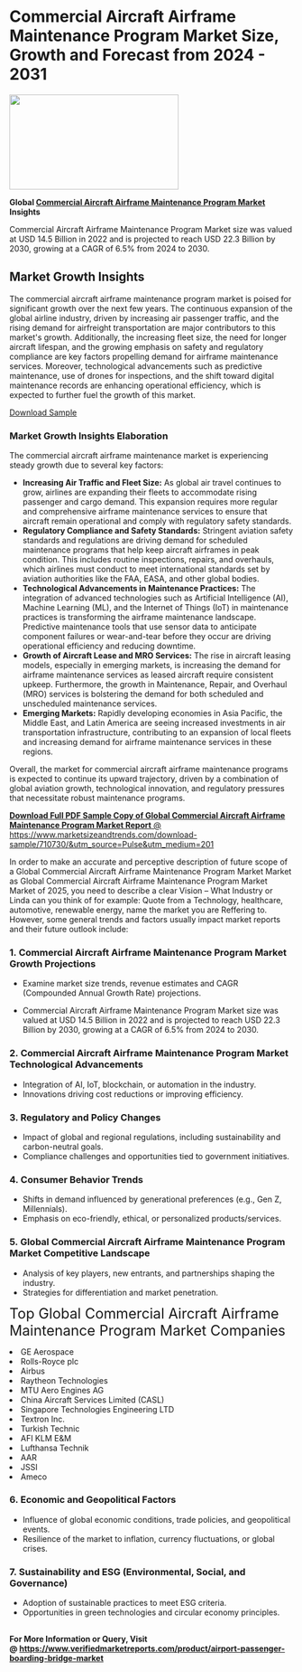 <H1>Commercial Aircraft Airframe Maintenance Program Market Size, Growth and Forecast from 2024 - 2031</H1><img class="aligncenter size-medium wp-image-584254" src="https://thirdeyenews.in/wp-content/uploads/2024/09/Global-Market-Research-300x168.jpeg" alt="" width="300" height="168" /><p><strong>Global&nbsp;<a href="https://www.marketsizeandtrends.com/download-sample/710730/&amp;utm_source=Pulse&amp;utm_medium=201">Commercial Aircraft Airframe Maintenance Program Market</a> Insights</strong></p><p>Commercial Aircraft Airframe Maintenance Program Market size was valued at USD 14.5 Billion in 2022 and is projected to reach USD 22.3 Billion by 2030, growing at a CAGR of 6.5% from 2024 to 2030.</p><p><h2>Market Growth Insights</h2> <p>The commercial aircraft airframe maintenance program market is poised for significant growth over the next few years. The continuous expansion of the global airline industry, driven by increasing air passenger traffic, and the rising demand for airfreight transportation are major contributors to this market's growth. Additionally, the increasing fleet size, the need for longer aircraft lifespan, and the growing emphasis on safety and regulatory compliance are key factors propelling demand for airframe maintenance services. Moreover, technological advancements such as predictive maintenance, use of drones for inspections, and the shift toward digital maintenance records are enhancing operational efficiency, which is expected to further fuel the growth of this market.</p> <p><a href="download-sample-link">Download Sample</a></p> <h3>Market Growth Insights Elaboration</h3> <p>The commercial aircraft airframe maintenance market is experiencing steady growth due to several key factors:</p> <ul> <li><strong>Increasing Air Traffic and Fleet Size:</strong> As global air travel continues to grow, airlines are expanding their fleets to accommodate rising passenger and cargo demand. This expansion requires more regular and comprehensive airframe maintenance services to ensure that aircraft remain operational and comply with regulatory safety standards.</li> <li><strong>Regulatory Compliance and Safety Standards:</strong> Stringent aviation safety standards and regulations are driving demand for scheduled maintenance programs that help keep aircraft airframes in peak condition. This includes routine inspections, repairs, and overhauls, which airlines must conduct to meet international standards set by aviation authorities like the FAA, EASA, and other global bodies.</li> <li><strong>Technological Advancements in Maintenance Practices:</strong> The integration of advanced technologies such as Artificial Intelligence (AI), Machine Learning (ML), and the Internet of Things (IoT) in maintenance practices is transforming the airframe maintenance landscape. Predictive maintenance tools that use sensor data to anticipate component failures or wear-and-tear before they occur are driving operational efficiency and reducing downtime.</li> <li><strong>Growth of Aircraft Lease and MRO Services:</strong> The rise in aircraft leasing models, especially in emerging markets, is increasing the demand for airframe maintenance services as leased aircraft require consistent upkeep. Furthermore, the growth in Maintenance, Repair, and Overhaul (MRO) services is bolstering the demand for both scheduled and unscheduled maintenance services.</li> <li><strong>Emerging Markets:</strong> Rapidly developing economies in Asia Pacific, the Middle East, and Latin America are seeing increased investments in air transportation infrastructure, contributing to an expansion of local fleets and increasing demand for airframe maintenance services in these regions.</li> </ul> <p>Overall, the market for commercial aircraft airframe maintenance programs is expected to continue its upward trajectory, driven by a combination of global aviation growth, technological innovation, and regulatory pressures that necessitate robust maintenance programs.</p> <p><a href="get-more-info-link"></p><p><span class=""><strong>Download Full PDF Sample Copy of Global Commercial Aircraft Airframe Maintenance Program Market Report</strong> @ <a href="https://www.marketsizeandtrends.com/download-sample/710730/&amp;utm_source=Pulse&amp;utm_medium=201" target="_blank">https://www.marketsizeandtrends.com/download-sample/710730/&amp;utm_source=Pulse&amp;utm_medium=201</a></span></p><p>In order to make an accurate and perceptive description of future scope of a Global&nbsp;Commercial Aircraft Airframe Maintenance Program Market Market as Global&nbsp;Commercial Aircraft Airframe Maintenance Program Market Market of 2025, you need to describe a clear Vision &ndash; What Industry or Linda can you think of for example: Quote from a Technology, healthcare, automotive, renewable energy, name the market you are Reffering to. However, some general trends and factors usually impact market reports and their future outlook include:</p><h3>1.&nbsp;<strong>Commercial Aircraft Airframe Maintenance Program Market Growth Projections</strong></h3><ul><li>Examine market size trends, revenue estimates and CAGR (Compounded Annual Growth Rate) projections.</li><li><p>Commercial Aircraft Airframe Maintenance Program Market size was valued at USD 14.5 Billion in 2022 and is projected to reach USD 22.3 Billion by 2030, growing at a CAGR of 6.5% from 2024 to 2030.</p></li></ul><h3>2.&nbsp;<strong>Commercial Aircraft Airframe Maintenance Program Market Technological Advancements</strong></h3><ul><li>Integration of AI, IoT, blockchain, or automation in the industry.</li><li>Innovations driving cost reductions or improving efficiency.</li></ul><h3>3.&nbsp;<strong>Regulatory and Policy Changes</strong></h3><ul><li>Impact of global and regional regulations, including sustainability and carbon-neutral goals.</li><li>Compliance challenges and opportunities tied to government initiatives.</li></ul><h3>4.&nbsp;<strong>Consumer Behavior Trends</strong></h3><ul><li>Shifts in demand influenced by generational preferences (e.g., Gen Z, Millennials).</li><li>Emphasis on eco-friendly, ethical, or personalized products/services.</li></ul><h3>5.&nbsp;<strong>Global Commercial Aircraft Airframe Maintenance Program Market Competitive Landscape</strong></h3><ul><li>Analysis of key players, new entrants, and partnerships shaping the industry.</li><li>Strategies for differentiation and market penetration.</li></ul><p data-pm-slice="1 1 []"><span style="color: inherit; font-family: inherit; font-size: 25px;">Top Global Commercial Aircraft Airframe Maintenance Program Market Companies</span></p><div class="" data-test-id=""><p><li>GE Aerospace</li><li> Rolls-Royce plc</li><li> Airbus</li><li> Raytheon Technologies</li><li> MTU Aero Engines AG</li><li> China Aircraft Services Limited (CASL)</li><li> Singapore Technologies Engineering LTD</li><li> Textron Inc.</li><li> Turkish Technic</li><li> AFI KLM E&M</li><li> Lufthansa Technik</li><li> AAR</li><li> JSSI</li><li> Ameco</li></p></div><h3>6.&nbsp;<strong>Economic and Geopolitical Factors</strong></h3><ul><li>Influence of global economic conditions, trade policies, and geopolitical events.</li><li>Resilience of the market to inflation, currency fluctuations, or global crises.</li></ul><h3>7.&nbsp;<strong>Sustainability and ESG (Environmental, Social, and Governance)</strong></h3><ul><li>Adoption of sustainable practices to meet ESG criteria.</li><li>Opportunities in green technologies and circular economy principles.</li></ul><h2><strong style="font-size: 14px;">For More Information or Query, Visit @&nbsp;</strong><a style="background-color: #ffffff; font-size: 14px;" href="https://www.marketsizeandtrends.com/report/commercial-aircraft-airframe-maintenance-program-market/" target="_blank">https://www.verifiedmarketreports.com/product/airport-passenger-boarding-bridge-market</a></h2>

